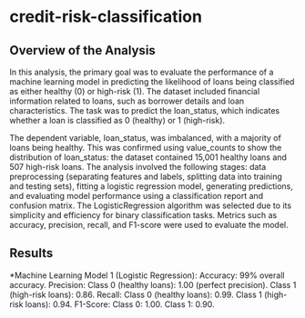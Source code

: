 # credit-risk-classification

## Overview of the Analysis
In this analysis, the primary goal was to evaluate the performance of a machine learning model in predicting the likelihood of loans being classified as either healthy (0) or high-risk (1). The dataset included financial information related to loans, such as borrower details and loan characteristics. The task was to predict the loan_status, which indicates whether a loan is classified as 0 (healthy) or 1 (high-risk).

The dependent variable, loan_status, was imbalanced, with a majority of loans being healthy. This was confirmed using value_counts to show the distribution of loan_status: the dataset contained 15,001 healthy loans and 507 high-risk loans. The analysis involved the following stages: data preprocessing (separating features and labels, splitting data into training and testing sets), fitting a logistic regression model, generating predictions, and evaluating model performance using a classification report and confusion matrix. The LogisticRegression algorithm was selected due to its simplicity and efficiency for binary classification tasks. Metrics such as accuracy, precision, recall, and F1-score were used to evaluate the model.

## Results
*Machine Learning Model 1 (Logistic Regression):
Accuracy: 99% overall accuracy.
Precision:
Class 0 (healthy loans): 1.00 (perfect precision).
Class 1 (high-risk loans): 0.86.
Recall:
Class 0 (healthy loans): 0.99.
Class 1 (high-risk loans): 0.94.
F1-Score:
Class 0: 1.00.
Class 1: 0.90.
